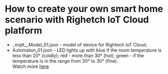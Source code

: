 # How to create your own smart home scenario with Righetch IoT Cloud platform

- _mqtt__Model_01.json - model of device for Rightech IoT Cloud;
-  Аutomaton_01.json - LED lights up with blue if the room temperature is less than 20° (coldly); red - more than 30° (hot); green - if the temperature is in the range from 20° to 30° (fine).  
Watch more [here](https://www.youtube.com/watch?v=PZs_Qop051o&list=PLb9vz8ebECgXBgilNF5UF7j01h2xWS-3I&index=4)